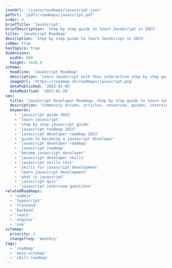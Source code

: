 ```yaml
---
jsonUrl: '/jsons/roadmaps/javascript.json'
pdfUrl: '/pdfs/roadmaps/javascript.pdf'
order: 5
briefTitle: 'JavaScript'
briefDescription: 'Step by step guide to learn JavaScript in 2023'
title: 'JavaScript Roadmap'
description: 'Step by step guide to learn JavaScript in 2023'
isNew: true
hasTopics: true
dimensions:
  width: 968
  height: 2438.9
schema:
  headline: 'JavaScript Roadmap'
  description: 'Learn JavaScript with this interactive step by step guide in 2023. We also have resources and short descriptions attached to the roadmap items so you can get everything you want to learn in one place.'
  imageUrl: 'https://roadmap.sh/roadmaps/javascript.png'
  datePublished: '2023-01-05'
  dateModified: '2023-01-20'
seo:
  title: 'JavaScript Developer Roadmap: Step by step guide to learn JavaScript'
  description: 'Community driven, articles, resources, guides, interview questions, quizzes for javascript development. Learn to become a modern JavaScript developer by following the steps, skills, resources, and guides listed in this roadmap.'
  keywords:
    - 'javascript guide 2023'
    - 'learn javascript'
    - 'step by step javascript guide'
    - 'javascript roadmap 2023'
    - 'javascript developer roadmap 2023'
    - 'guide to becoming a javascript developer'
    - 'javascript developer roadmap'
    - 'javascript roadmap'
    - 'become javascript developer'
    - 'javascript developer skills'
    - 'javascript skills test'
    - 'skills for javascript development'
    - 'learn javascript development'
    - 'what is javascript'
    - 'javascript quiz'
    - 'javascript interview questions'
relatedRoadmaps:
  - 'nodejs'
  - 'typescript'
  - 'frontend'
  - 'backend'
  - 'react'
  - 'angular'
  - 'vue'
sitemap:
  priority: 1
  changefreq: 'monthly'
tags:
  - 'roadmap'
  - 'main-sitemap'
  - 'skill-roadmap'
---
```


